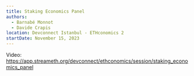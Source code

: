 ```yaml
---
title: Staking Economics Panel
authors:
  - Barnabé Monnot
  - Davide Crapis
location: Devconnect Istanbul - ETHconomics 2
startDate: November 15, 2023
---
```


Video: <https://app.streameth.org/devconnect/ethconomics/session/staking_economics_panel>

